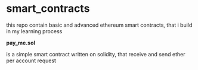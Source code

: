 # smart_contracts
this repo contain basic and advanced ethereum smart contracts, that i build in my learning process

**pay_me.sol**

is a simple smart contract written on solidity, that receive and send ether per account request
